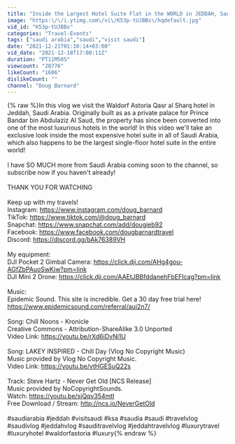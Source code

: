 ```yaml
---
title: "Inside the Largest Hotel Suite Flat in the WORLD in JEDDAH, Saudi Arabia"
image: "https:\/\/i.ytimg.com\/vi\/K53p-tUJBBs\/hqdefault.jpg"
vid_id: "K53p-tUJBBs"
categories: "Travel-Events"
tags: ["saudi arabia","saudi","visit saudi"]
date: "2021-12-21T01:10:14+03:00"
vid_date: "2021-12-18T17:00:11Z"
duration: "PT11M58S"
viewcount: "28776"
likeCount: "1606"
dislikeCount: ""
channel: "Doug Barnard"
---
```

{% raw %}In this vlog we visit the Waldorf Astoria Qasr al Sharq hotel in Jeddah, Saudi Arabia. Originally built as as a private palace for Prince Bandar bin Abdulaziz Al Saud, the property has since been converted into one of the most luxurious hotels in the world! In this video we'll take an exclusive look inside the most expensive hotel suite in all of Saudi Arabia, which also happens to be the largest single-floor hotel suite in the entire world!<br /><br />I have SO MUCH more from Saudi Arabia coming soon to the channel, so subscribe now if you haven't already!<br /><br />THANK YOU FOR WATCHING<br /><br />Keep up with my travels!<br />Instagram: <a rel="nofollow" target="blank" href="https://www.instagram.com/doug_barnard">https://www.instagram.com/doug_barnard</a><br />TikTok: <a rel="nofollow" target="blank" href="https://www.tiktok.com/@doug_barnard">https://www.tiktok.com/@doug_barnard</a><br />Snapchat: <a rel="nofollow" target="blank" href="https://www.snapchat.com/add/dougieb92">https://www.snapchat.com/add/dougieb92</a><br />Facebook: <a rel="nofollow" target="blank" href="https://www.facebook.com/dougbarnardtravel">https://www.facebook.com/dougbarnardtravel</a><br />Discord: <a rel="nofollow" target="blank" href="https://discord.gg/bAk76389VH">https://discord.gg/bAk76389VH</a><br /><br />My equipment:<br />DJI Pocket 2 Gimbal Camera: <a rel="nofollow" target="blank" href="https://click.dji.com/AHg4gou-AGfZbPAuoSwKiw?pm=link">https://click.dji.com/AHg4gou-AGfZbPAuoSwKiw?pm=link</a><br />DJI Mini 2 Drone: <a rel="nofollow" target="blank" href="https://click.dji.com/AAEtJBBfddanehFbEFIcag?pm=link">https://click.dji.com/AAEtJBBfddanehFbEFIcag?pm=link</a><br /><br />Music:<br />Epidemic Sound. This site is incredible. Get a 30 day free trial here!<br /><a rel="nofollow" target="blank" href="https://www.epidemicsound.com/referral/aui2n7/">https://www.epidemicsound.com/referral/aui2n7/</a><br /><br />Song: Chill Noons - Kronicle <br />Creative Commons - Attribution-ShareAlike 3.0 Unported<br />Video Link: <a rel="nofollow" target="blank" href="https://youtu.be/rXd6iDvNi1U">https://youtu.be/rXd6iDvNi1U</a><br /><br />Song: LAKEY INSPIRED - Chill Day (Vlog No Copyright Music)<br />Music provided by Vlog No Copyright Music.<br />Video Link: <a rel="nofollow" target="blank" href="https://youtu.be/vtHGESuQ22s">https://youtu.be/vtHGESuQ22s</a><br /><br />Track: Steve Hartz - Never Get Old [NCS Release]<br />Music provided by NoCopyrightSounds.<br />Watch: <a rel="nofollow" target="blank" href="https://youtu.be/sjQqv354mtI">https://youtu.be/sjQqv354mtI</a><br />Free Download / Stream: <a rel="nofollow" target="blank" href="http://ncs.io/NeverGetOld">http://ncs.io/NeverGetOld</a><br /><br />#saudiarabia #jeddah #visitsaudi #ksa #saudia #saudi #travelvlog #saudivlog #jeddahvlog #sauditravelvlog #jeddahtravelvlog #luxurytravel #luxuryhotel #waldorfastoria #luxury{% endraw %}

